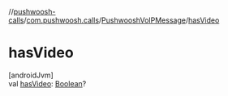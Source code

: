 //[pushwoosh-calls](../../../index.md)/[com.pushwoosh.calls](../index.md)/[PushwooshVoIPMessage](index.md)/[hasVideo](has-video.md)

# hasVideo

[androidJvm]\
val [hasVideo](has-video.md): [Boolean](https://kotlinlang.org/api/latest/jvm/stdlib/kotlin-stdlib/kotlin/-boolean/index.html)?

